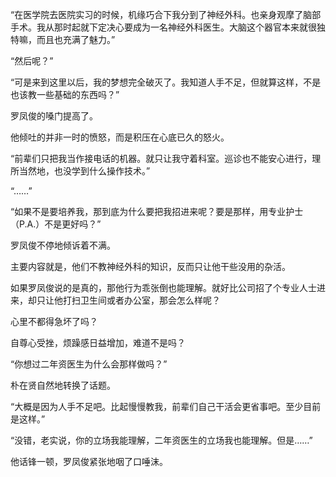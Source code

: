 “在医学院去医院实习的时候，机缘巧合下我分到了神经外科。也亲身观摩了脑部手术。我从那时起就下定决心要成为一名神经外科医生。大脑这个器官本来就很独特嘛，而且也充满了魅力。”

“然后呢？”

“可是来到这里以后，我的梦想完全破灭了。我知道人手不足，但就算这样，不是也该教一些基础的东西吗？”

罗凤俊的嗓门提高了。

他倾吐的并非一时的愤怒，而是积压在心底已久的怒火。

“前辈们只把我当作接电话的机器。就只让我守着科室。巡诊也不能安心进行，理所当然地，也没学到什么操作技术。”

“……”

“如果不是要培养我，那到底为什么要把我招进来呢？要是那样，用专业护士（P.A.）不是更好吗？”

罗凤俊不停地倾诉着不满。

主要内容就是，他们不教神经外科的知识，反而只让他干些没用的杂活。

如果罗凤俊说的是真的，那他行为乖张倒也能理解。就好比公司招了个专业人士进来，却只让他打扫卫生间或者办公室，那会怎么样呢？

心里不都得急坏了吗？

自尊心受挫，烦躁感日益增加，难道不是吗？

“你想过二年资医生为什么会那样做吗？”

朴在贤自然地转换了话题。

“大概是因为人手不足吧。比起慢慢教我，前辈们自己干活会更省事吧。至少目前是这样。”

“没错，老实说，你的立场我能理解，二年资医生的立场我也能理解。但是……”

他话锋一顿，罗凤俊紧张地咽了口唾沫。
